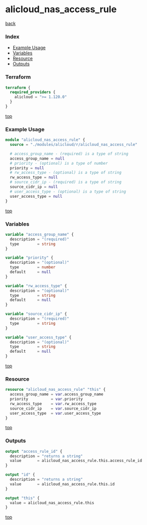 # alicloud_nas_access_rule

[back](../alicloud.md)

### Index

- [Example Usage](#example-usage)
- [Variables](#variables)
- [Resource](#resource)
- [Outputs](#outputs)

### Terraform

```terraform
terraform {
  required_providers {
    alicloud = ">= 1.120.0"
  }
}
```

[top](#index)

### Example Usage

```terraform
module "alicloud_nas_access_rule" {
  source = "./modules/alicloud/r/alicloud_nas_access_rule"

  # access_group_name - (required) is a type of string
  access_group_name = null
  # priority - (optional) is a type of number
  priority = null
  # rw_access_type - (optional) is a type of string
  rw_access_type = null
  # source_cidr_ip - (required) is a type of string
  source_cidr_ip = null
  # user_access_type - (optional) is a type of string
  user_access_type = null
}
```

[top](#index)

### Variables

```terraform
variable "access_group_name" {
  description = "(required)"
  type        = string
}

variable "priority" {
  description = "(optional)"
  type        = number
  default     = null
}

variable "rw_access_type" {
  description = "(optional)"
  type        = string
  default     = null
}

variable "source_cidr_ip" {
  description = "(required)"
  type        = string
}

variable "user_access_type" {
  description = "(optional)"
  type        = string
  default     = null
}
```

[top](#index)

### Resource

```terraform
resource "alicloud_nas_access_rule" "this" {
  access_group_name = var.access_group_name
  priority          = var.priority
  rw_access_type    = var.rw_access_type
  source_cidr_ip    = var.source_cidr_ip
  user_access_type  = var.user_access_type
}
```

[top](#index)

### Outputs

```terraform
output "access_rule_id" {
  description = "returns a string"
  value       = alicloud_nas_access_rule.this.access_rule_id
}

output "id" {
  description = "returns a string"
  value       = alicloud_nas_access_rule.this.id
}

output "this" {
  value = alicloud_nas_access_rule.this
}
```

[top](#index)